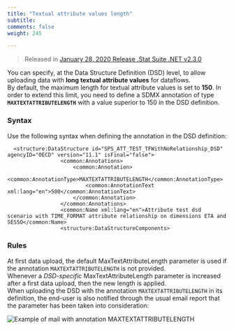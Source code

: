 ```yaml
---
title: "Textual attribute values length"
subtitle: 
comments: false
weight: 245

---
```


>Released in [January 28, 2020 Release .Stat Suite .NET v2.3.0](https://gitlab.com/groups/sis-cc/.stat-suite/-/milestones/9)

You can specify, at the Data Structure Definition (DSD) level, to allow uploading data with **long textual attribute values** for dataflows.  
By default, the maximum length for textual attribute values is set to **150**. In order to extend this limit, you need to define a SDMX annotation of type **`MAXTEXTATTRIBUTELENGTH`** with a value superior to 150 in the DSD definition.  

### Syntax
Use the following syntax when defining the annotation in the DSD definition:

```
  <structure:DataStructure id="SPS_ATT_TEST_TFWithNoRelationship_DSD" agencyID="OECD" version="11.1" isFinal="false">  
                 <common:Annotations>  
                     <common:Annotation>  
                         <common:AnnotationType>MAXTEXTATTRIBUTELENGTH</common:AnnotationType>  
                         <common:AnnotationText xml:lang="en">500</common:AnnotationText>  
                     </common:Annotation>  
                 </common:Annotations>  
                 <common:Name xml:lang="en">Attribute test dsd scenario with TIME_FORMAT attribute relationship on dimensions ETA and SESSO</common:Name>  
                 <structure:DataStructureComponents>
```

### Rules

At first data upload, the default MaxTextAttributeLength parameter is used if the annotation `MAXTEXTATTRIBUTELENGTH` is not provided.  
Whenever a *DSD-specific* MaxTextAttributeLength parameter is increased after a first data upload, then the new length is applied.  
When uploading the DSD with the annotation `MAXTEXTATTRIBUTELENGTH` in its definition, the end-user is also notified through the usual email report that the parameter has been taken into consideration:

![Example of mail with annotation MAXTEXTATTRIBUTELENGTH](/using-dlm/files/MAXTEXTATTRIBUTELENGTH.png)
